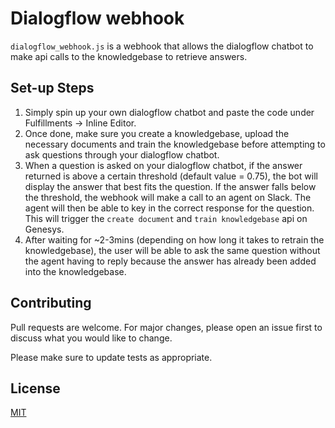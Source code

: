 # Dialogflow webhook

`dialogflow_webhook.js` is a webhook that allows the dialogflow chatbot to make api calls to the knowledgebase to retrieve answers.

## Set-up Steps

1. Simply spin up your own dialogflow chatbot and paste the code under Fulfillments -> Inline Editor. 
2. Once done, make sure you create a knowledgebase, upload the necessary documents and train the knowledgebase before attempting to ask questions through your dialogflow chatbot.
3. When a question is asked on your dialogflow chatbot, if the answer returned is above a certain threshold (default value = 0.75), the bot will display the answer that best fits the question. If the answer falls below the threshold, the webhook will make a call to an agent on Slack. The agent will then be able to key in the correct response for the question. This will trigger the `create document` and `train knowledgebase` api on Genesys. 
4. After waiting for ~2-3mins (depending on how long it takes to retrain the knowledgebase), the user will be able to ask the same question without the agent having to reply because the answer has already been added into the knowledgebase.

## Contributing
Pull requests are welcome. For major changes, please open an issue first to discuss what you would like to change.

Please make sure to update tests as appropriate.

## License
[MIT](https://choosealicense.com/licenses/mit/)